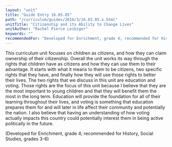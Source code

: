 ```yaml
---
layout: "unit"
title: "Guide Entry 16.03.05"
path: "/curriculum/guides/2016/3/16.03.05.x.html"
unitTitle: "Citizenship and its Ability to Change Lives"
unitAuthor: "Rachel Pierce Leibiger"
keywords: ""
recommendedFor: "Developed for Enrichment, grade 4; recommended for History, Social Studies, grades 3-6"
---
```

<main>
<p>
This curriculum unit focuses on children as citizens, and how they can claim ownership of their citizenship. Overall the unit works its way through the rights that children have as citizens and how they can use them to their advantage. It starts with what it means to them to be citizens, two specific rights that they have, and finally how they will use those rights to better their lives. The two rights that we discuss in this unit are education and voting. Those rights are the focus of this unit because I believe that they are the most important to young children and that they will benefit them the most in the long term. Education will provide the foundation for all of their learning throughout their lives, and voting is something that education prepares them for and will later in life affect their community and potentially the nation. I also believe that having an understanding of how voting actually impacts this country could potentially interest them in being active politically in the future.
</p>
<p>
(Developed for Enrichment, grade 4; recommended for History, Social Studies, grades 3-6)
</p>
</main>